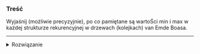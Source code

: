 ### Treść
Wyjaśnij (możliwie precyzyjnie), po co pamiętane są wartoŚci min i max w każdej strukturze
rekurencyjnej w drzewach (kolejkach) van Emde Boasa.

------
<details><summary>Rozwiązanie</summary>
<p>
    
#### Bez spamiętywania
* `successor` T(n) = 3T(sqrt(n)) + O(1)

   operacje wywołane w najgorszym przypadku:
   
   * wywołanie rek. dla poddrzewa w którym znajduje się nasz x
   * wywołanie rek. dla summary naszego x
   * wywołanie rek. dla poddrzewa z najmniejszym y > x
* `insert` T(n) = 2T(sqrt(n)) + O(1)

   operacje wywołane w najgorszym przypadku:
   
   * wywołanie rek. dla poddrzewa w którym znajduje się nasz x
   * wywołanie rek. dla summary naszego x
   
Stąd złożoność obydwu procedur > O(loglogn)

#### Spamiętywane
* `successor` T(n) = T(sqrt(n)) + O(1)

   operacje wywołane w najgorszym przypadku:
   
   * wywołanie rek. dla poddrzewa w którym znajduje się nasz x albo dla summary
* `insert` T(n) = T(sqrt(n)) + O(1)

   operacje wywołane w najgorszym przypadku:
   
   * wywołanie rek. dla poddrzewa w którym znajduje się nasz x albo dla summary
   
więc złożoność obydwu operacji O(loglogn)
